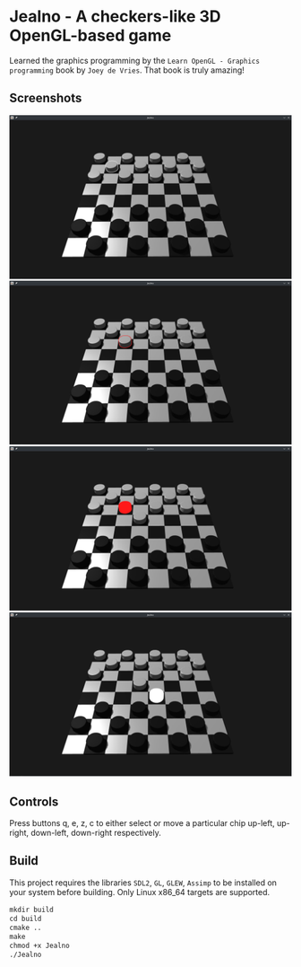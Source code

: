 
# Jealno - A checkers-like 3D OpenGL-based game

Learned the graphics programming by the 
`Learn OpenGL - Graphics programming` book by `Joey de Vries`. 
That book is truly amazing!

## Screenshots

![](screenshots/a.png)
![](screenshots/b.png)
![](screenshots/c.png)
![](screenshots/d.png)

## Controls

Press buttons q, e, z, c to either select or move a particular chip 
up-left, up-right, down-left, down-right respectively.

## Build

This project requires the libraries `SDL2`, `GL`, `GLEW`, `Assimp` to be installed on your 
system before building. Only Linux x86_64 targets are supported.

```shell
mkdir build
cd build
cmake ..
make
chmod +x Jealno
./Jealno
```
